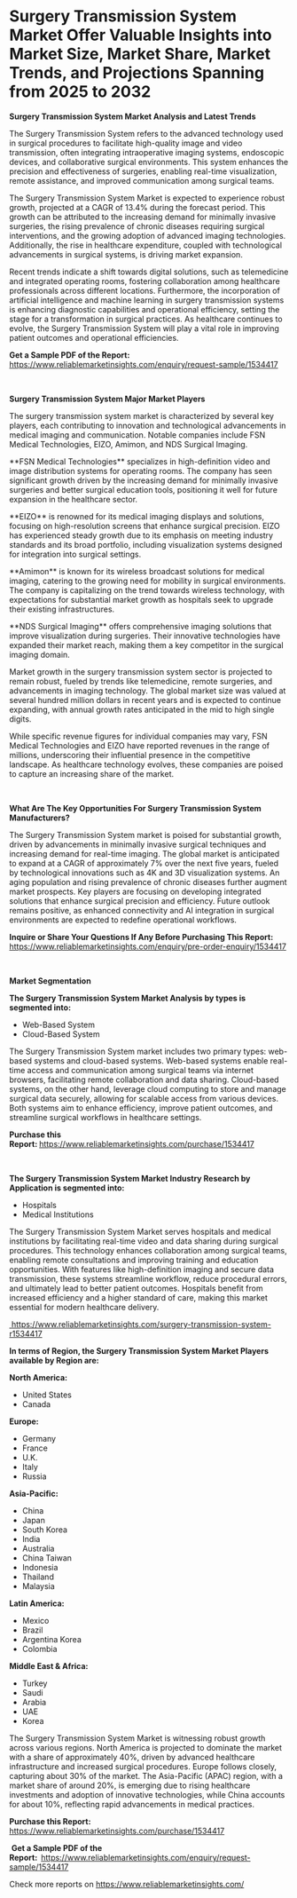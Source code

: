 <p><h1>Surgery Transmission System Market Offer Valuable Insights into Market Size, Market Share, Market Trends, and Projections Spanning from 2025 to 2032</h1></p><p><strong>Surgery Transmission System Market Analysis and Latest Trends</strong></p>
<p><p>The Surgery Transmission System refers to the advanced technology used in surgical procedures to facilitate high-quality image and video transmission, often integrating intraoperative imaging systems, endoscopic devices, and collaborative surgical environments. This system enhances the precision and effectiveness of surgeries, enabling real-time visualization, remote assistance, and improved communication among surgical teams.</p><p>The Surgery Transmission System Market is expected to experience robust growth, projected at a CAGR of 13.4% during the forecast period. This growth can be attributed to the increasing demand for minimally invasive surgeries, the rising prevalence of chronic diseases requiring surgical interventions, and the growing adoption of advanced imaging technologies. Additionally, the rise in healthcare expenditure, coupled with technological advancements in surgical systems, is driving market expansion.</p><p>Recent trends indicate a shift towards digital solutions, such as telemedicine and integrated operating rooms, fostering collaboration among healthcare professionals across different locations. Furthermore, the incorporation of artificial intelligence and machine learning in surgery transmission systems is enhancing diagnostic capabilities and operational efficiency, setting the stage for a transformation in surgical practices. As healthcare continues to evolve, the Surgery Transmission System will play a vital role in improving patient outcomes and operational efficiencies.</p></p>
<p><strong>Get a Sample PDF of the Report:&nbsp;</strong> <a href="https://www.reliablemarketinsights.com/enquiry/request-sample/1534417?utm_campaign=3173&utm_medium=2&utm_source=Github&utm_content=ia&utm_term=04032025&utm_id=surgery-transmission-system">https://www.reliablemarketinsights.com/enquiry/request-sample/1534417</a></p>
<p>&nbsp;</p>
<p><strong>Surgery Transmission System Major Market Players</strong></p>
<p><p>The surgery transmission system market is characterized by several key players, each contributing to innovation and technological advancements in medical imaging and communication. Notable companies include FSN Medical Technologies, EIZO, Amimon, and NDS Surgical Imaging.</p><p>**FSN Medical Technologies** specializes in high-definition video and image distribution systems for operating rooms. The company has seen significant growth driven by the increasing demand for minimally invasive surgeries and better surgical education tools, positioning it well for future expansion in the healthcare sector.</p><p>**EIZO** is renowned for its medical imaging displays and solutions, focusing on high-resolution screens that enhance surgical precision. EIZO has experienced steady growth due to its emphasis on meeting industry standards and its broad portfolio, including visualization systems designed for integration into surgical settings.</p><p>**Amimon** is known for its wireless broadcast solutions for medical imaging, catering to the growing need for mobility in surgical environments. The company is capitalizing on the trend towards wireless technology, with expectations for substantial market growth as hospitals seek to upgrade their existing infrastructures.</p><p>**NDS Surgical Imaging** offers comprehensive imaging solutions that improve visualization during surgeries. Their innovative technologies have expanded their market reach, making them a key competitor in the surgical imaging domain.</p><p>Market growth in the surgery transmission system sector is projected to remain robust, fueled by trends like telemedicine, remote surgeries, and advancements in imaging technology. The global market size was valued at several hundred million dollars in recent years and is expected to continue expanding, with annual growth rates anticipated in the mid to high single digits.</p><p>While specific revenue figures for individual companies may vary, FSN Medical Technologies and EIZO have reported revenues in the range of millions, underscoring their influential presence in the competitive landscape. As healthcare technology evolves, these companies are poised to capture an increasing share of the market.</p></p>
<p>&nbsp;</p>
<p><strong>What Are The Key Opportunities For Surgery Transmission System Manufacturers?</strong></p>
<p><p>The Surgery Transmission System market is poised for substantial growth, driven by advancements in minimally invasive surgical techniques and increasing demand for real-time imaging. The global market is anticipated to expand at a CAGR of approximately 7% over the next five years, fueled by technological innovations such as 4K and 3D visualization systems. An aging population and rising prevalence of chronic diseases further augment market prospects. Key players are focusing on developing integrated solutions that enhance surgical precision and efficiency. Future outlook remains positive, as enhanced connectivity and AI integration in surgical environments are expected to redefine operational workflows.</p></p>
<p><strong>Inquire or Share Your Questions If Any Before Purchasing This Report:</strong> <a href="https://www.reliablemarketinsights.com/enquiry/pre-order-enquiry/1534417?utm_campaign=3173&utm_medium=2&utm_source=Github&utm_content=ia&utm_term=04032025&utm_id=surgery-transmission-system">https://www.reliablemarketinsights.com/enquiry/pre-order-enquiry/1534417</a></p>
<p>&nbsp;</p>
<p><strong>Market Segmentation</strong></p>
<p><strong>The Surgery Transmission System Market Analysis by types is segmented into:</strong></p>
<p><ul><li>Web-Based System</li><li>Cloud-Based System</li></ul></p>
<p><p>The Surgery Transmission System market includes two primary types: web-based systems and cloud-based systems. Web-based systems enable real-time access and communication among surgical teams via internet browsers, facilitating remote collaboration and data sharing. Cloud-based systems, on the other hand, leverage cloud computing to store and manage surgical data securely, allowing for scalable access from various devices. Both systems aim to enhance efficiency, improve patient outcomes, and streamline surgical workflows in healthcare settings.</p></p>
<p><strong>Purchase this Report:&nbsp;</strong><a href="https://www.reliablemarketinsights.com/purchase/1534417?utm_campaign=3173&utm_medium=2&utm_source=Github&utm_content=ia&utm_term=04032025&utm_id=surgery-transmission-system">https://www.reliablemarketinsights.com/purchase/1534417</a></p>
<p>&nbsp;</p>
<p><strong>The Surgery Transmission System Market Industry Research by Application is segmented into:</strong></p>
<p><ul><li>Hospitals</li><li>Medical Institutions</li></ul></p>
<p><p>The Surgery Transmission System Market serves hospitals and medical institutions by facilitating real-time video and data sharing during surgical procedures. This technology enhances collaboration among surgical teams, enabling remote consultations and improving training and education opportunities. With features like high-definition imaging and secure data transmission, these systems streamline workflow, reduce procedural errors, and ultimately lead to better patient outcomes. Hospitals benefit from increased efficiency and a higher standard of care, making this market essential for modern healthcare delivery.</p></p>
<p><a href="https://www.reliablemarketinsights.com/surgery-transmission-system-r1534417?utm_campaign=3173&utm_medium=2&utm_source=Github&utm_content=ia&utm_term=04032025&utm_id=surgery-transmission-system">&nbsp;https://www.reliablemarketinsights.com/surgery-transmission-system-r1534417</a></p>
<p><strong>In terms of Region, the Surgery Transmission System Market Players available by Region are:</strong></p>
<p>
    <p> <strong> North America: </strong>
        <ul>
            <li>United States</li>
            <li>Canada</li>
        </ul>
        </p> 
    <p> <strong> Europe: </strong>
        <ul>
            <li>Germany</li>
            <li>France</li>
            <li>U.K.</li>
            <li>Italy</li>
            <li>Russia</li>
        </ul>
        </p> 
    <p> <strong> Asia-Pacific: </strong>
        <ul>
            <li>China</li>
            <li>Japan</li>
            <li>South Korea</li>
            <li>India</li>
            <li>Australia</li>
            <li>China Taiwan</li>
            <li>Indonesia</li>
            <li>Thailand</li>
            <li>Malaysia</li>
        </ul>
        </p> 
    <p> <strong> Latin America: </strong>
        <ul>
            <li>Mexico</li>
            <li>Brazil</li>
            <li>Argentina Korea</li>
            <li>Colombia</li>
        </ul>
        </p> 
    <p> <strong> Middle East & Africa: </strong>
        <ul>
            <li>Turkey</li>
            <li>Saudi</li>
            <li>Arabia</li>
            <li>UAE</li>
            <li>Korea</li>
        </ul>
    </p>
    </p>
<p><p>The Surgery Transmission System Market is witnessing robust growth across various regions. North America is projected to dominate the market with a share of approximately 40%, driven by advanced healthcare infrastructure and increased surgical procedures. Europe follows closely, capturing about 30% of the market. The Asia-Pacific (APAC) region, with a market share of around 20%, is emerging due to rising healthcare investments and adoption of innovative technologies, while China accounts for about 10%, reflecting rapid advancements in medical practices.</p></p>
<p><strong>Purchase this Report: </strong><a href="https://www.reliablemarketinsights.com/purchase/1534417?utm_campaign=3173&utm_medium=2&utm_source=Github&utm_content=ia&utm_term=04032025&utm_id=surgery-transmission-system">https://www.reliablemarketinsights.com/purchase/1534417</a></p>
<p>&nbsp;<strong>Get a Sample PDF of the Report:&nbsp;&nbsp;</strong><a href="https://www.reliablemarketinsights.com/enquiry/request-sample/1534417?utm_campaign=3173&utm_medium=2&utm_source=Github&utm_content=ia&utm_term=04032025&utm_id=surgery-transmission-system">https://www.reliablemarketinsights.com/enquiry/request-sample/1534417</a></p>
<p><strong></strong></p>
<p>Check more reports on <a href="https://www.reliablemarketinsights.com/?utm_campaign=3173&utm_medium=2&utm_source=Github&utm_content=ia&utm_term=04032025&utm_id=surgery-transmission-system">https://www.reliablemarketinsights.com/</a></p>